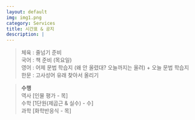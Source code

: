 ```yaml
---
layout: default
img: img1.png
category: Services
title: 시간표 & 공지
description: |
---
```

  
  > 체육 : 줄넘기 준비           
  > 국어 : 책 준비 (목요일)         
  > 영어 : 어제 문법 학습지 (왜 안 올렸대? 오늘까지는 올려) + 오늘 문법 학습지         
  > 한문 : 고사성어 유래 찾아서 올리기      
     
  > **수행**      
  > 역사 [인물 평가 - 목]      
  > 수학 [1단원(제곱근 & 실수) - 수]    
  > 과학 [화학반응식 - 목]      
